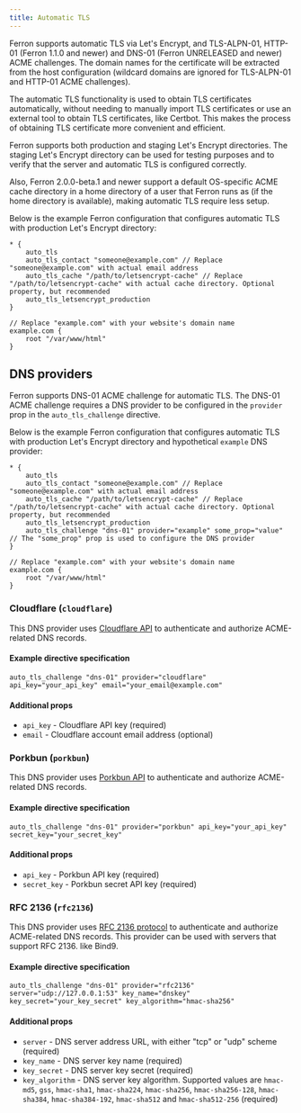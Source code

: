 ```yaml
---
title: Automatic TLS
---
```


Ferron supports automatic TLS via Let's Encrypt, and TLS-ALPN-01, HTTP-01 (Ferron 1.1.0 and newer) and DNS-01 (Ferron UNRELEASED and newer) ACME challenges. The domain names for the certificate will be extracted from the host configuration (wildcard domains are ignored for TLS-ALPN-01 and HTTP-01 ACME challenges).

The automatic TLS functionality is used to obtain TLS certificates automatically, without needing to manually import TLS certificates or use an external tool to obtain TLS certificates, like Certbot. This makes the process of obtaining TLS certificate more convenient and efficient.

Ferron supports both production and staging Let's Encrypt directories. The staging Let's Encrypt directory can be used for testing purposes and to verify that the server and automatic TLS is configured correctly.

Also, Ferron 2.0.0-beta.1 and newer support a default OS-specific ACME cache directory in a home directory of a user that Ferron runs as (if the home directory is available), making automatic TLS require less setup.

Below is the example Ferron configuration that configures automatic TLS with production Let's Encrypt directory:

```kdl
* {
    auto_tls
    auto_tls_contact "someone@example.com" // Replace "someone@example.com" with actual email address
    auto_tls_cache "/path/to/letsencrypt-cache" // Replace "/path/to/letsencrypt-cache" with actual cache directory. Optional property, but recommended
    auto_tls_letsencrypt_production
}

// Replace "example.com" with your website's domain name
example.com {
    root "/var/www/html"
}
```

## DNS providers

Ferron supports DNS-01 ACME challenge for automatic TLS. The DNS-01 ACME challenge requires a DNS provider to be configured in the `provider` prop in the `auto_tls_challenge` directive.

Below is the example Ferron configuration that configures automatic TLS with production Let's Encrypt directory and hypothetical `example` DNS provider:

```kdl
* {
    auto_tls
    auto_tls_contact "someone@example.com" // Replace "someone@example.com" with actual email address
    auto_tls_cache "/path/to/letsencrypt-cache" // Replace "/path/to/letsencrypt-cache" with actual cache directory. Optional property, but recommended
    auto_tls_letsencrypt_production
    auto_tls_challenge "dns-01" provider="example" some_prop="value" // The "some_prop" prop is used to configure the DNS provider
}

// Replace "example.com" with your website's domain name
example.com {
    root "/var/www/html"
}
```

### Cloudflare (`cloudflare`)

This DNS provider uses [Cloudflare API](https://developers.cloudflare.com/api/resources/dns/) to authenticate and authorize ACME-related DNS records.

#### Example directive specification

```kdl
auto_tls_challenge "dns-01" provider="cloudflare" api_key="your_api_key" email="your_email@example.com"
```

#### Additional props

- `api_key` - Cloudflare API key (required)
- `email` - Cloudflare account email address (optional)

### Porkbun (`porkbun`)

This DNS provider uses [Porkbun API](https://porkbun.com/api/json/v3/documentation) to authenticate and authorize ACME-related DNS records.

#### Example directive specification

```kdl
auto_tls_challenge "dns-01" provider="porkbun" api_key="your_api_key" secret_key="your_secret_key"
```

#### Additional props

- `api_key` - Porkbun API key (required)
- `secret_key` - Porkbun secret API key (required)

### RFC 2136 (`rfc2136`)

This DNS provider uses [RFC 2136 protocol](https://tools.ietf.org/html/rfc2136) to authenticate and authorize ACME-related DNS records. This provider can be used with servers that support RFC 2136. like Bind9.

#### Example directive specification

```kdl
auto_tls_challenge "dns-01" provider="rfc2136" server="udp://127.0.0.1:53" key_name="dnskey" key_secret="your_key_secret" key_algorithm="hmac-sha256"
```

#### Additional props

- `server` - DNS server address URL, with either "tcp" or "udp" scheme (required)
- `key_name` - DNS server key name (required)
- `key_secret` - DNS server key secret (required)
- `key_algorithm` - DNS server key algorithm. Supported values are `hmac-md5`, `gss`, `hmac-sha1`, `hmac-sha224`, `hmac-sha256`, `hmac-sha256-128`, `hmac-sha384`, `hmac-sha384-192`, `hmac-sha512` and `hmac-sha512-256` (required)
